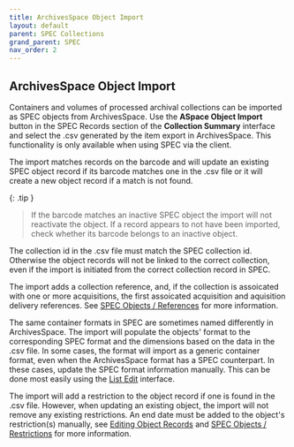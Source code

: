 ```yaml
---
title: ArchivesSpace Object Import
layout: default
parent: SPEC Collections
grand_parent: SPEC
nav_order: 2
---
```


## ArchivesSpace Object Import
Containers and volumes of processed archival collections can be imported as SPEC objects from ArchivesSpace. Use the **ASpace Object Import** button in the SPEC Records section of the **Collection Summary** interface and select the .csv generated by the item export in ArchivesSpace. This functionality is only available when using SPEC via the client.

The import matches records on the barcode and will update an existing SPEC object record if its barcode matches one in the .csv file or it will create a new object record if a match is not found.

{: .tip }
> If the barcode matches an inactive SPEC object the import will not reactivate the object. If a record appears to not have been imported, check whether its barcode belongs to an inactive object.

The collection id in the .csv file must match the SPEC collection id. Otherwise the object records will not be linked to the correct collection, even if the import is initiated from the correct collection record in SPEC.

The import adds a collection reference, and, if the collection is assoicated with one or more acquisitions, the first assoicated acquisition and aquisition delivery references. See [SPEC Objects / References](https://nypl.github.io/pres-docs/spec/specObjectsReferences.html) for more information.

The same container formats in SPEC are sometimes named differently in ArchivesSpace. The import will populate the objects' format to the corresponding SPEC format and the dimensions based on the data in the .csv file. In some cases, the format will import as a generic container format, even when the ArchivesSpace format has a SPEC counterpart. In these cases, update the SPEC format information manually. This can be done most easily using the [List Edit](https://nypl.github.io/pres-docs/spec/specObjectsListEdit.html) interface. 

The import will add a restriction to the object record if one is found in the .csv file. However, when updating an existing object, the import will not remove any existing restrictions. An end date must be added to the object's restriction(s) manually, see [Editing Object Records](https://nypl.github.io/pres-docs/spec/specObjects.html#populating-and-editing-object-records) and [SPEC Objects / Restrictions](https://nypl.github.io/pres-docs/spec/specObjectsRestrictions.html) for more information.